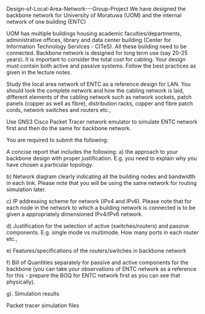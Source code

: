 Design-of-Local-Area-Network---Group-Project
We have designed the backbone network for University of Moratuwa (UOM) and the internal network of one building (ENTC)

UOM has multiple buildings housing academic faculties/departments, administrative offices, library and data center building (Center for Information Technology Services - CITeS). All these building need to be connected.
Backbone network is designed for long term use (say 20-25 years). It is important to consider the total cost for cabling. Your design must contain both active and passive systems. Follow the best practices as given in the lecture notes.

Study the local area network of ENTC as a reference design for LAN. You should look the complete network and how the cabling network is laid, different elements of the cabling network such as network sockets, patch panels (copper as well as fibre), distribution racks, copper and fibre patch cords, network switches and routers etc.,

Use GNS3 Cisco Packet Tracer network emulator to simulate ENTC network first and then do the same for backbone network.

You are required to submit the following:

A concise report that includes the following:
a) the approach to your backbone design with proper justification. E.g. you need to explain why you have chosen a particular topology.

b) Network diagram clearly indicating all the building nodes and bandwidth in each link. Please note that you will be using the same network for routing simulation later.

c) IP addressing scheme for network (IPv4 and IPv6). Please note that for each node in the network to which a building network is connected is to be given a appropriately dimensioned IPv4/IPv6 network.

d) Justification for the selection of active (switches/routers) and passive components. E.g. single mode vs multimode. How many ports in each router etc.,

e) Features/specifications of the routers/switches in backbone network

f) Bill of Quantities separately for passive and active components for the backbone (you can take your observations of ENTC network as a reference for this - prepare the BOQ for ENTC network first as you can see that physically).

g). Simulation results

Packet tracer simulation files
